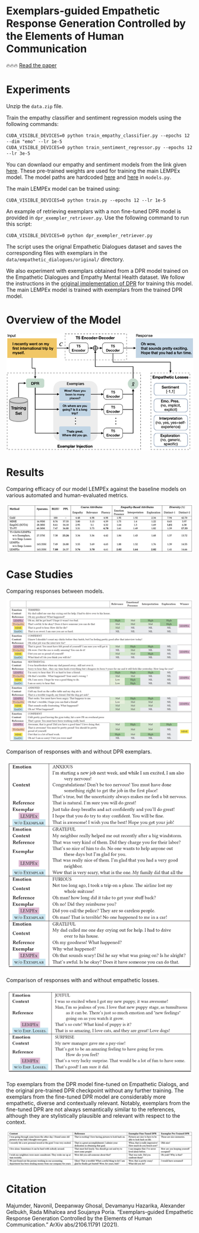 # Exemplars-guided Empathetic Response Generation Controlled by the Elements of Human Communication

:fire::fire::fire: [Read the paper](https://arxiv.org/pdf/2106.11791.pdf)

# Experiments

Unzip the `data.zip` file.

Train the empathy classifier and sentiment regression models using the following commands:

```
CUDA_VISIBLE_DEVICES=0 python train_empathy_classifier.py --epochs 12 --dim "emo" --lr 1e-5
CUDA_VISIBLE_DEVICES=0 python train_sentiment_regressor.py --epochs 12 --lr 3e-5
```

You can downlaod our empathy and sentiment models from the link given [here](saved/README.md). These pre-trained weights are used for training the main LEMPEx model. The model paths are hardcoded [here](https://github.com/declare-lab/exemplary-empathy/blob/main/models.py#L15) and [here](https://github.com/declare-lab/exemplary-empathy/blob/main/models.py#L18) in `models.py`. 

The main LEMPEx model can be trained using:

```
CUDA_VISIBLE_DEVICES=0 python train.py --epochs 12 --lr 1e-5
``` 

An example of retrieving exemplars with a non fine-tuned DPR model is provided in `dpr_exempler_retriever.py`. Use the following command to run this script:

```
CUDA_VISIBLE_DEVICES=0 python dpr_exempler_retriever.py
```

The script uses the orignal Empathetic Dialogues dataset and saves the corresponding files with exemplars in the `data/empathetic_dialogues/original/` directory.

We also experiment with exemplars obtained from a DPR model trained on the Empathetic Dialogues and Empathy Mental Health dataset. We follow the instructions in the [original implementation of DPR](https://github.com/facebookresearch/dpr) for training this model. The main LEMPEx model is trained with exemplars from the trained DPR model.

# Overview of the Model

![Alt text](assets/lempex.png?raw=true "Model Architecture")

# Results

Comparing efficacy of our model LEMPEx against the baseline models on various automated and human-evaluated metrics.

![Alt text](assets/results.png?raw=true "Results")

# Case Studies

Comparing responses between models.

![Alt text](assets/compare1.png?raw=true "Compare1")

Comparison of responses with and without DPR exemplars.

![Alt text](assets/compare2.png?raw=true "Compare2")

Comparison of responses with and without empathetic losses.

![Alt text](assets/compare3.png?raw=true "Compare3")

Top exemplars from the DPR model fine-tuned on Empathetic Dialogs, and the original pre-trained DPR checkpoint without any further training. The
exemplars from the fine-tuned DPR model are considerably more empathetic, diverse and contextually relevant. Notably, exemplars from the fine-tuned DPR are
not always semantically similar to the references, although they are stylistically plausible and relevant with respect to the context.

![Alt text](assets/compare4.png?raw=true "Compare4")

# Citation

Majumder, Navonil, Deepanway Ghosal, Devamanyu Hazarika, Alexander Gelbukh, Rada Mihalcea and Soujanya Poria. “Exemplars-guided Empathetic Response Generation Controlled by the Elements of Human Communication.” ArXiv abs/2106.11791 (2021).

